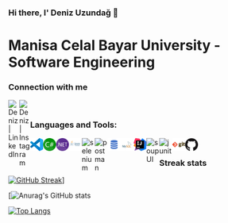 ### Hi there, I' Deniz Uzundağ 👋

<h1> Manisa Celal Bayar University - Software Engineering</h1>



### Connection with me
  

  
[<img align="left" alt="Deniz | LinkedIn" width="22px" src="https://cdn.jsdelivr.net/npm/simple-icons@v3/icons/linkedin.svg" />][linkedin]
[<img align="left" alt="Deniz | Instagram" width="22px" src="https://cdn.jsdelivr.net/npm/simple-icons@v3/icons/instagram.svg" />][instagram]



<br>

### Languages and Tools:

[<img align="left" alt="Visual Studio Code" width="26px" src="https://raw.githubusercontent.com/github/explore/80688e429a7d4ef2fca1e82350fe8e3517d3494d/topics/visual-studio-code/visual-studio-code.png" />][VsCode]
[<img align="left" alt="C#" width="26px" src="https://raw.githubusercontent.com/github/explore/80688e429a7d4ef2fca1e82350fe8e3517d3494d/topics/csharp/csharp.png" />][c#]
[<img align="left" alt=".net" width="26px" src="https://raw.githubusercontent.com/github/explore/93d8a67084f94b2a444e510199a6e7622e5b09a3/topics/dotnet/dotnet.png" />][.net]
[<img align="left" alt="java" width="26px" src="https://raw.githubusercontent.com/github/explore/80688e429a7d4ef2fca1e82350fe8e3517d3494d/topics/java/java.png" />][java]
[<img align="left" alt="selenium" width="26px" src="https://upload.wikimedia.org/wikipedia/commons/d/d5/Selenium_Logo.png" />][selenium]
[<img align="left" alt="postman" width="26px" src="https://res.cloudinary.com/postman/image/upload/t_team_logo/v1629869194/team/2893aede23f01bfcbd2319326bc96a6ed0524eba759745ed6d73405a3a8b67a8" />][postman]
[<img align="left" alt="SQL" width="26px" src="https://raw.githubusercontent.com/github/explore/80688e429a7d4ef2fca1e82350fe8e3517d3494d/topics/sql/sql.png" />][sql]
[<img align="left" alt="MySQL" width="26px" src="https://raw.githubusercontent.com/github/explore/80688e429a7d4ef2fca1e82350fe8e3517d3494d/topics/mysql/mysql.png" />][mysql]
[<img align="left" alt="intellijIdea" width="26px" src="https://raw.githubusercontent.com/github/explore/caa262eeb858e81282d6f651d6eef1f8730b54ba/topics/intellij-idea/intellij-idea.png" />][idea]
[<img align="left" alt="soupUI" width="26px" src="https://img.informer.com/icons_mac/png/128/466/466217.png"/>][soupUI]
[<img align="left" alt="junit" width="26px" src="https://media.vlpt.us/post-images/dvmflstm/5833f800-14ad-11ea-90e2-9568aa518b84/junit5.png"/>][junit]
[<img align="left" alt="Git" width="26px" src="https://raw.githubusercontent.com/github/explore/80688e429a7d4ef2fca1e82350fe8e3517d3494d/topics/git/git.png" />][git]
[<img align="left" alt="GitHub" width="26px" src="https://raw.githubusercontent.com/github/explore/78df643247d429f6cc873026c0622819ad797942/topics/github/github.png" />][github]

<br>

### Streak stats


       
 [![GitHub Streak](http://github-readme-streak-stats.herokuapp.com?user=DenizUzundag&theme=tokyonight&hide_border=true&date_format=j%20M%5B%20Y%5D)](https://git.io/streak-stats)]
     
 [![Anurag's GitHub stats](https://github-readme-stats.vercel.app/api?username=DenizUzundag&show_icons=true&theme=tokyonight)
 
 [![Top Langs](https://github-readme-stats.vercel.app/api/top-langs/?username=DenizUzundag&theme=tokyonight&layout=compact)](https://github.com/DenizUzundag/github-readme-stats)

</div>





[linkedin]: https://www.linkedin.com/in/deniz-uzundag/
[instagram]: https://www.instagram.com/denizuzndag/
[VsCode]: https://code.visualstudio.com/
[c#]:https://www.w3schools.com/cs/index.php
[.net]:https://dotnet.microsoft.com/
[selenium]:https://www.selenium.dev/
[java]: https://www.java.com/tr/
[postman]:https://www.postman.com/home
[mysql]:https://dev.mysql.com/downloads/mysql/
[sql]:https://www.microsoft.com/en-us/sql-server
[idea]:https://www.jetbrains.com/idea/
[soupUI]:https://www.soapui.org/
[junit]:https://junit.org/junit5/
[git]:https://git-scm.com/
[github]:https://github.com/
